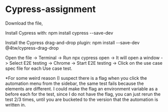 # Cypress-assignment

Download the file,

Install Cypress with: 
npm install cypress --save-dev

Install the Cypress drag-and-drop plugin:
npm install --save-dev @4tw/cypress-drag-drop

Open the file -> Terminal -> Run npx cypress open -> It will open a window -> Select E2E testing -> Chrome -> Start E2E testing -> Click on the use case spec file for each Use case test. 

*For some weird reason (I suspect there is a flag when you click the automation menu from the sidebar, the same test fails because the elements are different. I could make the flag an environment variable as a before each for the test, since I do not have the flag, you can just rerun the test 2/3 times, until you are bucketed to the version that the automation is written in. 
